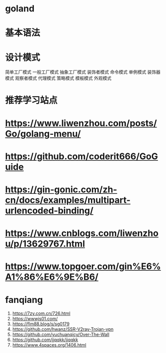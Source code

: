 # goland

# 基本语法

# 设计模式

简单工厂模式
一般工厂模式
抽象工厂模式
装饰者模式
命令模式
单例模式
装饰器模式
观察者模式
代理模式
策略模式
模板模式
外观模式

# 推荐学习站点

# https://www.liwenzhou.com/posts/Go/golang-menu/
# https://github.com/coderit666/GoGuide
# https://gin-gonic.com/zh-cn/docs/examples/multipart-urlencoded-binding/
# https://www.cnblogs.com/liwenzhou/p/13629767.html
# https://www.topgoer.com/gin%E6%A1%86%E6%9E%B6/


# fanqiang

 1. https://7zy.com.cn/726.html
 2. https://wwwjs01.com/
 3. https://flm88.blog/s/sg0179
 4. https://github.com/hwanz/SSR-V2ray-Trojan-vpn
 5. https://github.com/yuchuanqicy/Over-The-Wall
 6. https://github.com/jjqqkk/jjqqkk
 7. https://www.4spaces.org/1406.html
